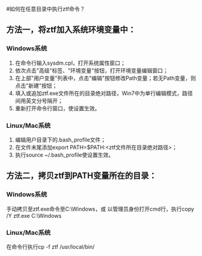 #如何在任意目录中执行ztf命令？
## 方法一，将ztf加入系统环境变量中：
### Windows系统
1. 在命令行输入sysdm.cpl，打开系统属性窗口；
2. 依次点击"高级"标签、"环境变量"按钮，打开环境变量编辑窗口；
3. 在上部"用户变量"列表中，点击"编辑"按钮修改Path变量；若无Path变量，则点击"新建"按钮；
4. 填入或追加ztf.exe文件所在的目录绝对路径，Win7中为单行编辑模式，路径间用英文分号隔开；
5. 重新打开命令行窗口，使设置生效。

### Linux/Mac系统
1. 编辑用户目录下的.bash_profile文件；
2. 在文件末尾添加export PATH=$PATH:<ztf文件所在目录绝对路径>；
3. 执行source ~/.bash_profile使设置生效。

## 方法二，拷贝ztf到PATH变量所在的目录：
### Windows系统
手动拷贝至ztf.exe命令至C:\Windows，或
以管理员身份打开cmd行，执行copy /Y ztf.exe C:\Windows

### Linux/Mac系统
在命令行执行cp -f ztf /usr/local/bin/